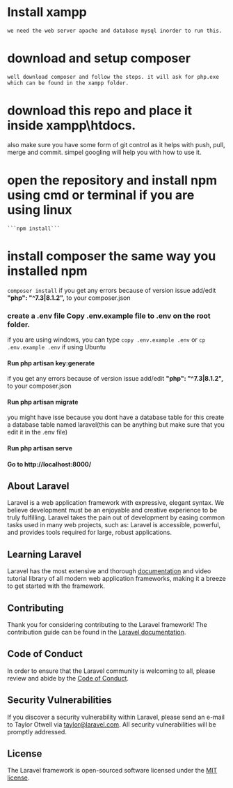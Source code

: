 
# Install xampp
    we need the web server apache and database mysql inorder to run this.
    
# download and setup composer
    well download composer and follow the steps. it will ask for php.exe which can be found in the xampp folder.
   
 # download this repo and place it inside xampp\htdocs.
 also make sure you have some form of git control as it helps with push, pull, merge and commit. simpel googling will help you with how to use it.
  
# open the repository and install npm using cmd or terminal if you are using linux
    ```npm install```

# install composer the same way you installed npm
```composer install```
if you get any errors because of version issue add/edit **"php": "^7.3|8.1.2",** to your composer.json


### create a .env file Copy .env.example file to .env on the root folder. 
if you are using windows, you can type ```copy .env.example .env``` or ```cp .env.example .env``` if using Ubuntu

#### Run php artisan key:generate
if you get any errors because of version issue add/edit **"php": "^7.3|8.1.2",** to your composer.json
#### Run php artisan migrate
you might have isse because you dont have a database table for this create a database table named laravel(this can be anything but make sure that you edit it in the .env file)
#### Run php artisan serve

#### Go to http://localhost:8000/


## About Laravel

Laravel is a web application framework with expressive, elegant syntax. We believe development must be an enjoyable and creative experience to be truly fulfilling. Laravel takes the pain out of development by easing common tasks used in many web projects, such as:
Laravel is accessible, powerful, and provides tools required for large, robust applications.

## Learning Laravel

Laravel has the most extensive and thorough [documentation](https://laravel.com/docs) and video tutorial library of all modern web application frameworks, making it a breeze to get started with the framework.

## Contributing

Thank you for considering contributing to the Laravel framework! The contribution guide can be found in the [Laravel documentation](https://laravel.com/docs/contributions).

## Code of Conduct

In order to ensure that the Laravel community is welcoming to all, please review and abide by the [Code of Conduct](https://laravel.com/docs/contributions#code-of-conduct).

## Security Vulnerabilities

If you discover a security vulnerability within Laravel, please send an e-mail to Taylor Otwell via [taylor@laravel.com](mailto:taylor@laravel.com). All security vulnerabilities will be promptly addressed.

## License

The Laravel framework is open-sourced software licensed under the [MIT license](https://opensource.org/licenses/MIT).
